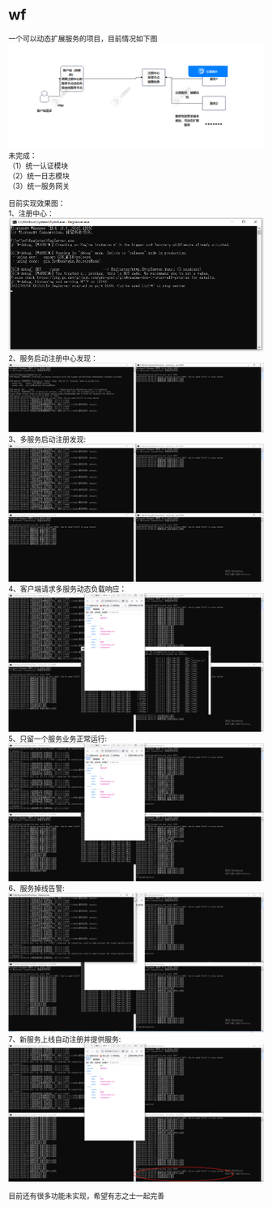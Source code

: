 # wf
一个可以动态扩展服务的项目，目前情况如下图  
![image](1.png)  
未完成：  
（1）统一认证模块  
（2）统一日志模块  
（3）统一服务网关  

目前实现效果图：  
1、注册中心：  
![image](2.png)  
2、服务启动注册中心发现：  
![image](3.png)  
3、多服务启动注册发现:  
![image](4.png)  
4、客户端请求多服务动态负载响应：
![image](5.png)  
5、只留一个服务业务正常运行:  
![image](6.png)  
6、服务掉线告警:  
![image](7.png)  
7、新服务上线自动注册并提供服务:  
![image](8.png)  
  
  
目前还有很多功能未实现，希望有志之士一起完善